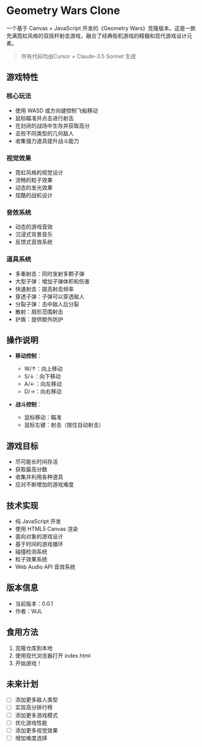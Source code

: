 # Geometry Wars Clone

一个基于 Canvas + JavaScript 开发的《Geometry Wars》克隆版本。这是一款充满霓虹风格的双摇杆射击游戏，融合了经典街机游戏的精髓和现代游戏设计元素。

> 所有代码均由Cursor + Claude-3.5 Sonnet 生成

## 游戏特性

### 核心玩法
- 使用 WASD 或方向键控制飞船移动
- 鼠标瞄准并点击进行射击
- 在封闭的战场中生存并获取高分
- 击败不同类型的几何敌人
- 收集强力道具提升战斗能力

### 视觉效果
- 霓虹风格的视觉设计
- 流畅的粒子效果
- 动态的发光效果
- 炫酷的战机设计

### 音效系统
- 动态的游戏音效
- 沉浸式背景音乐
- 反馈式音效系统

### 道具系统
- 多重射击：同时发射多颗子弹
- 大型子弹：增加子弹体积和伤害
- 快速射击：提高射击频率
- 穿透子弹：子弹可以穿透敌人
- 分裂子弹：击中敌人后分裂
- 散射：扇形范围射击
- 护盾：提供额外防护

## 操作说明

- **移动控制**：
  - W/↑：向上移动
  - S/↓：向下移动
  - A/←：向左移动
  - D/→：向右移动

- **战斗控制**：
  - 鼠标移动：瞄准
  - 鼠标左键：射击（按住自动射击）

## 游戏目标

- 尽可能长时间存活
- 获取最高分数
- 收集并利用各种道具
- 应对不断增加的游戏难度

## 技术实现

- 纯 JavaScript 开发
- 使用 HTML5 Canvas 渲染
- 面向对象的游戏设计
- 基于时间的游戏循环
- 碰撞检测系统
- 粒子效果系统
- Web Audio API 音效系统

## 版本信息

- 当前版本：0.0.1
- 作者：WJL

## 食用方法

1. 克隆仓库到本地
2. 使用现代浏览器打开 index.html
3. 开始游戏！

## 未来计划

- [ ] 添加更多敌人类型
- [ ] 实现高分排行榜
- [ ] 添加更多游戏模式
- [ ] 优化游戏性能
- [ ] 添加更多视觉效果
- [ ] 增加难度选择 